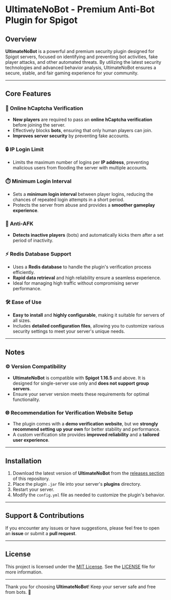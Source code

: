 # UltimateNoBot - Premium Anti-Bot Plugin for Spigot

## Overview

**UltimateNoBot** is a powerful and premium security plugin designed for Spigot servers, focused on identifying and preventing bot activities, fake player attacks, and other automated threats. By utilizing the latest security technologies and advanced behavior analysis, UltimateNoBot ensures a secure, stable, and fair gaming experience for your community.

---

## Core Features

### 🚫 Online hCaptcha Verification
- **New players** are required to pass an **online hCaptcha verification** before joining the server.
- Effectively blocks **bots**, ensuring that only human players can join.
- **Improves server security**  by preventing fake accounts.

### 🔒 IP Login Limit
- Limits the maximum number of logins per **IP address**, preventing malicious users from flooding the server with multiple accounts.

### ⏱️ Minimum Login Interval
- Sets a **minimum login interval** between player logins, reducing the chances of repeated login attempts in a short period.
- Protects the server from abuse and provides a **smoother gameplay experience**.

### 🤖 Anti-AFK
- **Detects inactive players** (bots) and automatically kicks them after a set period of inactivity.

### ⚡ Redis Database Support
- Uses a **Redis database** to handle the plugin's verification process efficiently.
- **Rapid data retrieval** and high reliability ensure a seamless experience.
- Ideal for managing high traffic without compromising server performance.

### 🛠️ Ease of Use
- **Easy to install** and **highly configurable**, making it suitable for servers of all sizes.
- Includes **detailed configuration files**, allowing you to customize various security settings to meet your server's unique needs.

---

## Notes

### ⚙️ Version Compatibility
- **UltimateNoBot** is compatible with **Spigot 1.16.5** and above. It is designed for single-server use only and **does not support group servers**.
- Ensure your server version meets these requirements for optimal functionality.

### 🌐 Recommendation for Verification Website Setup
- The plugin comes with a **demo verification website**, but we **strongly recommend setting up your own** for better stability and performance.
- A custom verification site provides **improved reliability** and a **tailored user experience**.

---

## Installation

1. Download the latest version of **UltimateNoBot** from the [releases section](#) of this repository.
2. Place the plugin `.jar` file into your server's **plugins** directory.
3. Restart your server.
4. Modify the `config.yml` file as needed to customize the plugin's behavior.


---

## Support & Contributions

If you encounter any issues or have suggestions, please feel free to open an **issue** or submit a **pull request**.

---

## License

This project is licensed under the [MIT License](#). See the [LICENSE](#) file for more information.

---

Thank you for choosing **UltimateNoBot**! Keep your server safe and free from bots. 💪

